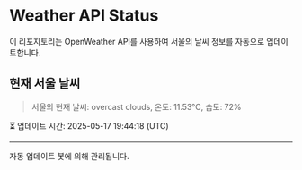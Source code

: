 
# Weather API Status

이 리포지토리는 OpenWeather API를 사용하여 서울의 날씨 정보를 자동으로 업데이트합니다.

## 현재 서울 날씨
> 서울의 현재 날씨: overcast clouds, 온도: 11.53°C, 습도: 72%

⏳ 업데이트 시간: 2025-05-17 19:44:18 (UTC)

---
자동 업데이트 봇에 의해 관리됩니다.
